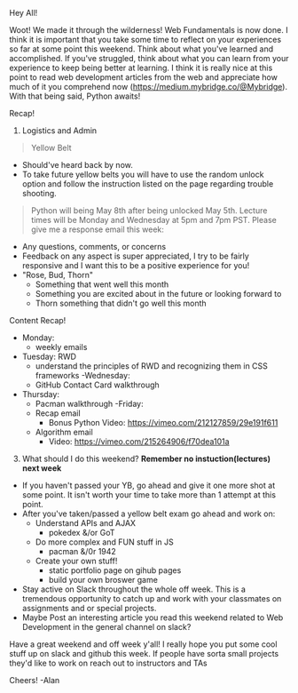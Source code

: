 Hey All!

Woot! We made it through the wilderness! Web Fundamentals is now done. I think it is important that you take some time to reflect on your experiences so far at some point this weekend. Think about what you've learned and accomplished. If you've struggled, think about what you can learn from your experience to keep being better at learning. I think it is really nice at this point to read web development articles from the web and appreciate how much of it you comprehend now (https://medium.mybridge.co/@Mybridge). With that being said, Python awaits!

Recap!
1) Logistics and Admin
> Yellow Belt
  - Should've heard back by now.
  - To take future yellow belts you will have to use the random unlock option and follow the instruction listed on the page regarding trouble shooting.
> Python will being May 8th after being unlocked May 5th. Lecture times will be Monday and Wednesday at 5pm and 7pm PST.
> Please give me a response email this week:
  - Any questions, comments, or concerns
  - Feedback on any aspect is super appreciated, I try to be fairly responsive and I want this to be a positive experience for you!
  - "Rose, Bud, Thorn"
    - Something that went well this month
    - Something you are excited about in the future or looking forward to
    - Thorn something that didn't go well this month

Content Recap!
- Monday:
  - weekly emails
- Tuesday: RWD
  - understand the principles of RWD and recognizing them in CSS frameworks
-Wednesday:
  - GitHub Contact Card walkthrough
- Thursday:
  - Pacman walkthrough
-Friday:
  - Recap email
    - Bonus Python Video: https://vimeo.com/212127859/29e191f611
  - Algorithm email
    - Video: https://vimeo.com/215264906/f70dea101a
3) What should I do this weekend?
**Remember no instuction(lectures) next week**
- If you haven't passed your YB, go ahead and give it one more shot at some point. It isn't worth your time to take more than 1 attempt at this point.
- After you've taken/passed a yellow belt exam go ahead and work on:
  - Understand APIs and AJAX
    - pokedex &/or GoT
  - Do more complex and FUN stuff in JS
    - pacman &/0r 1942
  - Create your own stuff!
    - static portfolio page on gihub pages
    - build your own broswer game
- Stay active on Slack throughout the whole off week. This is a tremendous opportunity to catch up and work with your classmates on assignments and or special projects.
- Maybe Post an interesting article you read this weekend related to Web Development in the general channel on slack?

Have a great weekend and off week y'all! I really hope you put some cool stuff up on slack and github this week. If people have sorta small projects they'd like to work on reach out to instructors and TAs

Cheers!
-Alan
